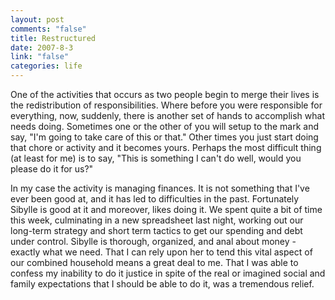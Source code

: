 ```yaml
--- 
layout: post
comments: "false"
title: Restructured
date: 2007-8-3
link: "false"
categories: life
---
```

One of the activities that occurs as two people begin to merge their lives is the redistribution of responsibilities.  Where before you were responsible for everything, now, suddenly, there is another set of hands to accomplish what needs doing.  Sometimes one or the other of you will setup to the mark and say, "I'm going to take care of this or that."  Other times you just start doing that chore or activity and it becomes yours.  Perhaps the most difficult thing (at least for me) is to say, "This is something I can't do well, would you please do it for us?"

In my case the activity is managing finances.  It is not something that I've ever been good at, and it has led to difficulties in the past.  Fortunately Sibylle is good at it and moreover, likes doing it.  We spent quite a bit of time this week, culminating in a new spreadsheet last night, working out our long-term strategy and short term tactics to get our spending and debt under control.  Sibylle is thorough, organized, and anal about money - exactly what we need.  That I can rely upon her to tend this vital aspect of our combined household means a great deal to me.  That I was able to confess my inability to do it justice in spite of the real or imagined social and family expectations that I should be able to do it, was a tremendous relief.


